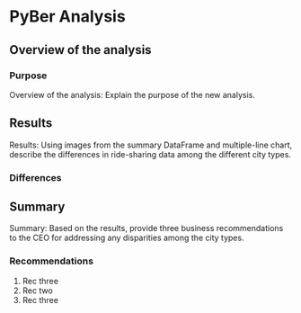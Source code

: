 # PyBer Analysis

## Overview of the analysis

### Purpose

Overview of the analysis: Explain the purpose of the new analysis.



## Results

Results: Using images from the summary DataFrame and multiple-line chart, describe the differences in ride-sharing data among the different city types.

### Differences





## Summary

Summary: Based on the results, provide three business recommendations to the CEO for addressing any disparities among the city types.

### Recommendations

1. Rec three
2. Rec two
3. Rec three
